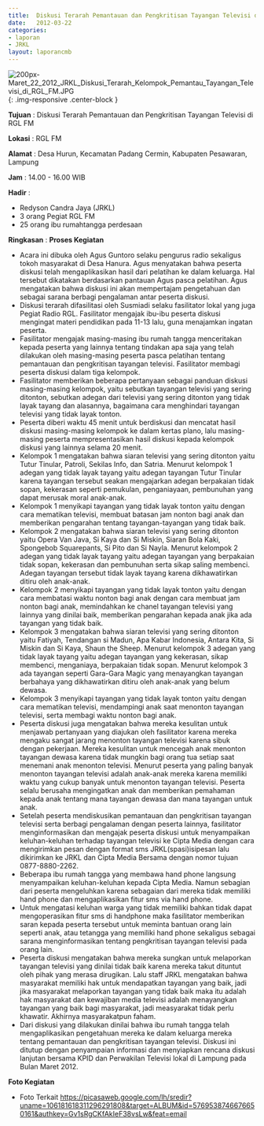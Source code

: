 ```yaml
---	
title: 	Diskusi Terarah Pemantauan dan Pengkritisan Tayangan Televisi di RGL FM
date: 	2012-03-22
categories:	
- laporan	
- JRKL	
layout: laporancmb	
---	
```

	
![200px-Maret_22_2012_JRKL_Diskusi_Terarah_Kelompok_Pemantau_Tayangan_Televisi_di_RGL_FM.JPG](/uploads/200px-Maret_22_2012_JRKL_Diskusi_Terarah_Kelompok_Pemantau_Tayangan_Televisi_di_RGL_FM.JPG){: .img-responsive .center-block }	
	
**Tujuan** :	Diskusi Terarah Pemantauan dan Pengkritisan Tayangan Televisi di RGL FM
	
**Lokasi** :	RGL FM
	
**Alamat** : 	Desa Hurun, Kecamatan Padang Cermin, Kabupaten Pesawaran, Lampung
	
**Jam** :	14.00 - 16.00 WIB
	
**Hadir** :	
*	Redyson Candra Jaya (JRKL)
*	3 orang Pegiat RGL FM
*	25 orang ibu rumahtangga perdesaan

**Ringkasan** :	
**Proses Kegiatan**
*	Acara ini dibuka oleh Agus Guntoro selaku pengurus radio sekaligus tokoh masyarakat di Desa Hanura. Agus menyatakan bahwa peserta diskusi telah mengaplikasikan hasil dari pelatihan ke dalam keluarga. Hal tersebut dikatakan berdasarkan pantauan Agus pasca pelatihan. Agus mengatakan bahwa diskusi ini akan mempertajam pengetahuan dan sebagai sarana berbagi pengalaman antar peserta diskusi.
*	Diskusi terarah difasilitasi oleh Susmiadi selaku fasilitator lokal yang juga Pegiat Radio RGL. Fasilitator mengajak ibu-ibu peserta diskusi mengingat materi pendidikan pada 11-13 lalu, guna menajamkan ingatan peserta.
*	Fasilitator mengajak masing-masing ibu rumah tangga menceritakan kepada peserta yang lainnya tentang tindakan apa saja yang telah dilakukan oleh masing-masing peserta pasca pelatihan tentang pemantauan dan pengkritisan tayangan televisi. Fasilitator membagi peserta diskusi dalam tiga kelompok.
*	Fasilitator memberikan beberapa pertanyaan sebagai panduan diskusi masing-masing kelompok, yaitu sebutkan tayangan televisi yang sering ditonton, sebutkan adegan dari televisi yang sering ditonton yang tidak layak tayang dan alasannya, bagaimana cara menghindari tayangan televisi yang tidak layak tonton.
*	Peserta diberi waktu 45 menit untuk berdiskusi dan mencatat hasil diskusi masing-masing kelompok ke dalam kertas plano, lalu masing-masing peserta mempresentasikan hasil diskusi kepada kelompok diskusi yang lainnya selama 20 menit.
*	Kelompok 1 mengatakan bahwa siaran televisi yang sering ditonton yaitu Tutur Tinular, Patroli, Sekilas Info, dan Satria. Menurut kelompok 1 adegan yang tidak layak tayang yaitu adegan tayangan Tutur Tinular karena tayangan tersebut seakan mengajarkan adegan berpakaian tidak sopan, kekerasan seperti pemukulan, penganiayaan, pembunuhan yang dapat merusak moral anak-anak.
*	Kelompok 1 menyikapi tayangan yang tidak layak tonton yaitu dengan cara mematikan televisi, membuat batasan jam nonton bagi anak dan memberikan pengarahan tentang tayangan-tayangan yang tidak baik.
*	Kelompok 2 mengatakan bahwa siaran televisi yang sering ditonton yaitu Opera Van Java, Si Kaya dan Si Miskin, Siaran Bola Kaki, Spongebob Squarepants, Si Pito dan Si Nayla. Menurut kelompok 2 adegan yang tidak layak tayang yaitu adegan tayangan yang berpakaian tidak sopan, kekerasan dan pembunuhan serta sikap saling membenci. Adegan tayangan tersebut tidak layak tayang karena dikhawatirkan ditiru oleh anak-anak.
*	Kelompok 2 menyikapi tayangan yang tidak layak tonton yaitu dengan cara membatasi waktu nonton bagi anak dengan cara membuat jam nonton bagi anak, memindahkan ke chanel tayangan televisi yang lainnya yang dinilai baik, memberikan pengarahan kepada anak jika ada tayangan yang tidak baik.
*	Kelompok 3 mengatakan bahwa siaran televisi yang sering ditonton yaitu Fatiyah, Tendangan si Madun, Apa Kabar Indonesia, Antara Kita, Si Miskin dan Si Kaya, Shaun the Sheep. Menurut kelompok 3 adegan yang tidak layak tayang yaitu adegan tayangan yang kekerasan, sikap membenci, menganiaya, berpakaian tidak sopan. Menurut kelompok 3 ada tayangan seperti Gara-Gara Magic yang menayangkan tayangan berbahaya yang dikhawatirkan ditiru oleh anak-anak yang belum dewasa.
*	Kelompok 3 menyikapi tayangan yang tidak layak tonton yaitu dengan cara mematikan televisi, mendampingi anak saat menonton tayangan televisi, serta membagi waktu nonton bagi anak.
*	Peserta diskusi juga mengatakan bahwa mereka kesulitan untuk menjawab pertanyaan yang diajukan oleh fasilitator karena mereka mengaku sangat jarang menonton tayangan televisi karena sibuk dengan pekerjaan. Mereka kesulitan untuk mencegah anak menonton tayangan dewasa karena tidak mungkin bagi orang tua setiap saat menemani anak menonton televisi. Menurut peserta yang paling banyak menonton tayangan televisi adalah anak-anak mereka karena memiliki waktu yang cukup banyak untuk menonton tayangan televisi. Peserta selalu berusaha mengingatkan anak dan memberikan pemahaman kepada anak tentang mana tayangan dewasa dan mana tayangan untuk anak.
*	Setelah peserta mendiskusikan pemantauan dan pengkritisan tayangan televisi serta berbagi pengalaman dengan peserta lainnya, fasilitator menginformasikan dan mengajak peserta diskusi untuk menyampaikan keluhan-keluhan terhadap tayangan televisi ke Cipta Media dengan cara mengirimkan pesan dengan format sms JRKL(spasi)isipesan lalu dikirimkan ke JRKL dan Cipta Media Bersama dengan nomor tujuan 0877-8880-2262.
*	Beberapa ibu rumah tangga yang membawa hand phone langsung menyampaikan keluhan-keluhan kepada Cipta Media. Namun sebagian dari peserta mengeluhkan karena sebagaian dari mereka tidak memiliki hand phone dan mengaplikasikan fitur sms via hand phone.
*	Untuk mengatasi keluhan warga yang tidak memiliki bahkan tidak dapat mengoperasikan fitur sms di handphone maka fasilitator memberikan saran kepada peserta tersebut untuk meminta bantuan orang lain seperti anak, atau tetangga yang memiliki hand phone sekaligus sebagai sarana menginformasikan tentang pengkritisan tayangan televisi pada orang lain.
*	Peserta diskusi mengatakan bahwa mereka sungkan untuk melaporkan tayangan televisi yang dinilai tidak baik karena mereka takut dituntut oleh pihak yang merasa dirugikan. Lalu staff JRKL mengatakan bahwa masyarakat memiliki hak untuk mendapatkan tayangan yang baik, jadi jika masyarakat melaporkan tayangan yang tidak baik maka itu adalah hak masyarakat dan kewajiban media televisi adalah menayangkan tayangan yang baik bagi masyarakat, jadi measyarakat tidak perlu khawatir. Akhirnya masyarakatpun faham.
*	Dari diskusi yang dilakukan dinilai bahwa ibu rumah tangga telah mengaplikasikan pengetahuan mereka ke dalam keluarga mereka tentang pemantauan dan pengkritisan tayangan televisi. Diskusi ini ditutup dengan penyampaian informasi dan menyiapkan rencana diskusi lanjutan bersama KPID dan Perwakilan Televisi lokal di Lampung pada Bulan Maret 2012.

**Foto Kegiatan**
*	Foto Terkait https://picasaweb.google.com/lh/sredir?uname=106181618311296291808&target=ALBUM&id=5769538746676650161&authkey=Gv1sRgCKfAkIeF38vsLw&feat=email
